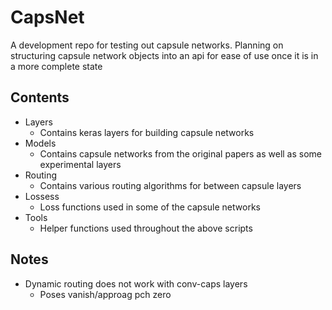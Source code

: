 # CapsNet

A development repo for testing out capsule networks. Planning on structuring
capsule network objects into an api for ease of use once it is in a more complete
state

## Contents

- Layers
    - Contains keras layers for building capsule networks
- Models
    - Contains capsule networks from the original papers as well as some experimental layers
- Routing
    - Contains various routing algorithms for between capsule layers
- Lossess
    - Loss functions used in some of the capsule networks
- Tools
    - Helper functions used throughout the above scripts

## Notes

- Dynamic routing does not work with conv-caps layers
    - Poses vanish/approag pch zero